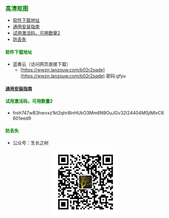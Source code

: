 
<b><font color=green size=4>
高清抠图
</font></b>

- [软件下载地址](#软件下载地址)
- [通用安装指南](#通用安装指南)
- [试用激活码，可用数量2](#试用激活码可用数量2)
- [防丢失](#防丢失)



#### <font color=green>软件下载地址</font>
- 蓝奏云（访问网页直接下载）
  - [https://wwzn.lanzouw.com/b02r2sqde](https://wwzn.lanzouw.com/b02r2sqde) 密码:gfyu

#### [通用安装指南](../../univer/install.md)

#### <font color=green>试用激活码，可用数量2</font>
- froh747wB3hwvxz1kt2qhr8lnHUkO3Mm6N9OuJGv32I24404M0jiMIxC6601eed9

<!-- #### <font color=green>版本记录</font>
- 1.2.20230809：修复一些问题，新增功能：图片尺寸压缩/修改/调整 -->

#### <font color=green>防丢失</font>
- 公众号：生长之树
<center><img src="../../../assets/qrcode_for.jpg" width="200px"></center>
